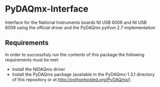 # PyDAQmx-Interface
Interface for the National Instruments boards NI USB 6008 and NI USB 6009 using the official driver and the PyDAQmx python 2.7 implementation

## Requirements
In order to successfuly run the contents of this package the following requirements must be met:
* Install the NIDAQmx driver
* Install the PyDAQmx package (available in the PyDAQmx-1.3.1 directory of this repository or at http://pythonhosted.org/PyDAQmx/)